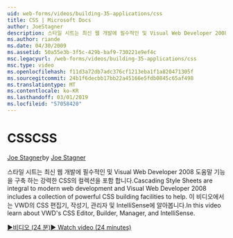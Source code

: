 ```yaml
---
uid: web-forms/videos/building-35-applications/css
title: CSS | Microsoft Docs
author: JoeStagner
description: 스타일 시트는 최신 웹 개발에 필수적인 및 Visual Web Developer 2008 도움말 기능을 구축 하는 강력한 CSS의 컬렉션을 포함 하는 중...
ms.author: riande
ms.date: 04/30/2009
ms.assetid: 50a55e3b-3f5c-429b-baf9-730221e9ef4c
msc.legacyurl: /web-forms/videos/building-35-applications/css
msc.type: video
ms.openlocfilehash: f11d3a72db7adc376cf1213eba1f1a820471305f
ms.sourcegitcommit: 24b1f6decbb17bb22a45166e5fdb0845c65af498
ms.translationtype: MT
ms.contentlocale: ko-KR
ms.lasthandoff: 03/01/2019
ms.locfileid: "57058420"
---
```

<a name="css"></a><span data-ttu-id="21b34-103">CSS</span><span class="sxs-lookup"><span data-stu-id="21b34-103">CSS</span></span>
====================
<span data-ttu-id="21b34-104">[Joe Stagner](https://github.com/JoeStagner)</span><span class="sxs-lookup"><span data-stu-id="21b34-104">by [Joe Stagner](https://github.com/JoeStagner)</span></span>

<span data-ttu-id="21b34-105">스타일 시트는 최신 웹 개발에 필수적인 및 Visual Web Developer 2008 도움말 기능을 구축 하는 강력한 CSS의 컬렉션을 포함 합니다.</span><span class="sxs-lookup"><span data-stu-id="21b34-105">Cascading Style Sheets are integral to modern web development and Visual Web Developer 2008 includes a collection of powerful CSS building facilities to help.</span></span> <span data-ttu-id="21b34-106">이 비디오에서는 VWD의 CSS 편집기, 작성기, 관리자 및 IntelliSense에 알아봅니다.</span><span class="sxs-lookup"><span data-stu-id="21b34-106">In this video learn about VWD's CSS Editor, Builder, Manager, and IntelliSense.</span></span>

[<span data-ttu-id="21b34-107">&#9654;비디오 (24 분)</span><span class="sxs-lookup"><span data-stu-id="21b34-107">&#9654; Watch video (24 minutes)</span></span>](https://channel9.msdn.com/Blogs/ASP-NET-Site-Videos/css)
